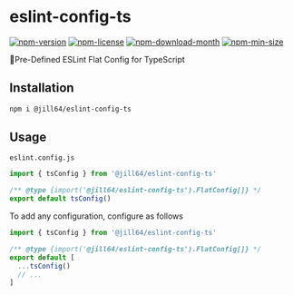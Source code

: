 <!----- BEGIN GHOST DOCS HEADER ----->

# eslint-config-ts

[![npm-version](https://img.shields.io/npm/v/@jill64/eslint-config-ts)](https://npmjs.com/package/@jill64/eslint-config-ts) [![npm-license](https://img.shields.io/npm/l/@jill64/eslint-config-ts)](https://npmjs.com/package/@jill64/eslint-config-ts) [![npm-download-month](https://img.shields.io/npm/dm/@jill64/eslint-config-ts)](https://npmjs.com/package/@jill64/eslint-config-ts) [![npm-min-size](https://img.shields.io/bundlephobia/min/@jill64/eslint-config-ts)](https://npmjs.com/package/@jill64/eslint-config-ts)

🔹Pre-Defined ESLint Flat Config for TypeScript

<!----- END GHOST DOCS HEADER ----->

## Installation

```sh
npm i @jill64/eslint-config-ts
```

## Usage

`eslint.config.js`

```js
import { tsConfig } from '@jill64/eslint-config-ts'

/** @type {import('@jill64/eslint-config-ts').FlatConfig[]} */
export default tsConfig()
```

To add any configuration, configure as follows

```js
import { tsConfig } from '@jill64/eslint-config-ts'

/** @type {import('@jill64/eslint-config-ts').FlatConfig[]} */
export default [
  ...tsConfig()
  // ...
]
```
